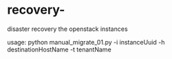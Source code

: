 recovery-
=========

disaster recovery the openstack instances 


usage:
python manual_migrate_01.py -i instanceUuid -h destinationHostName -t tenantName
